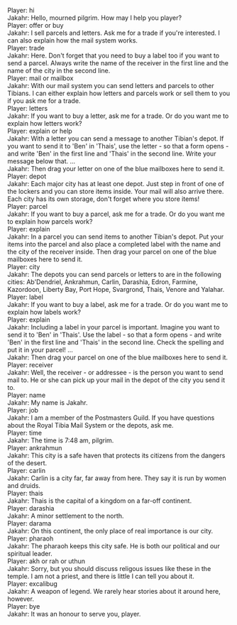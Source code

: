 Player: hi  
Jakahr: Hello, mourned pilgrim. How may I help you player?  
Player: offer or buy  
Jakahr: I sell parcels and letters. Ask me for a trade if you're interested. I can also explain how the mail system works.  
Player: trade  
Jakahr: Here. Don't forget that you need to buy a label too if you want to send a parcel. Always write the name of the receiver in the first line and the name of the city in the second line.  
Player: mail or mailbox  
Jakahr: With our mail system you can send letters and parcels to other Tibians. I can either explain how letters and parcels work or sell them to you if you ask me for a trade.  
Player: letters  
Jakahr: If you want to buy a letter, ask me for a trade. Or do you want me to explain how letters work?  
Player: explain or help  
Jakahr: With a letter you can send a message to another Tibian's depot. If you want to send it to 'Ben' in 'Thais', use the letter - so that a form opens - and write 'Ben' in the first line and 'Thais' in the second line. Write your message below that. ...  
Jakahr: Then drag your letter on one of the blue mailboxes here to send it.  
Player: depot  
Jakahr: Each major city has at least one depot. Just step in front of one of the lockers and you can store items inside. Your mail will also arrive there. Each city has its own storage, don't forget where you store items!  
Player: parcel  
Jakahr: If you want to buy a parcel, ask me for a trade. Or do you want me to explain how parcels work?  
Player: explain  
Jakahr: In a parcel you can send items to another Tibian's depot. Put your items into the parcel and also place a completed label with the name and the city of the receiver inside. Then drag your parcel on one of the blue mailboxes here to send it.  
Player: city  
Jakahr: The depots you can send parcels or letters to are in the following cities: Ab'Dendriel, Ankrahmun, Carlin, Darashia, Edron, Farmine, Kazordoon, Liberty Bay, Port Hope, Svargrond, Thais, Venore and Yalahar.  
Player: label  
Jakahr: If you want to buy a label, ask me for a trade. Or do you want me to explain how labels work?  
Player: explain  
Jakahr: Including a label in your parcel is important. Imagine you want to send it to 'Ben' in 'Thais'. Use the label - so that a form opens - and write 'Ben' in the first line and 'Thais' in the second line. Check the spelling and put it in your parcel! ...  
Jakahr: Then drag your parcel on one of the blue mailboxes here to send it.  
Player: receiver  
Jakahr: Well, the receiver - or addressee - is the person you want to send mail to. He or she can pick up your mail in the depot of the city you send it to.  
Player: name  
Jakahr: My name is Jakahr.  
Player: job  
Jakahr: I am a member of the Postmasters Guild. If you have questions about the Royal Tibia Mail System or the depots, ask me.  
Player: time  
Jakahr: The time is 7:48 am, pilgrim.  
Player: ankrahmun  
Jakahr: This city is a safe haven that protects its citizens from the dangers of the desert.  
Player: carlin  
Jakahr: Carlin is a city far, far away from here. They say it is run by women and druids.  
Player: thais  
Jakahr: Thais is the capital of a kingdom on a far-off continent.  
Player: darashia  
Jakahr: A minor settlement to the north.  
Player: darama  
Jakahr: On this continent, the only place of real importance is our city.  
Player: pharaoh  
Jakahr: The pharaoh keeps this city safe. He is both our political and our spiritual leader.  
Player: akh or rah or uthun  
Jakahr: Sorry, but you should discuss religous issues like these in the temple. I am not a priest, and there is little I can tell you about it.  
Player: excalibug  
Jakahr: A weapon of legend. We rarely hear stories about it around here, however.  
Player: bye  
Jakahr: It was an honour to serve you, player.  
